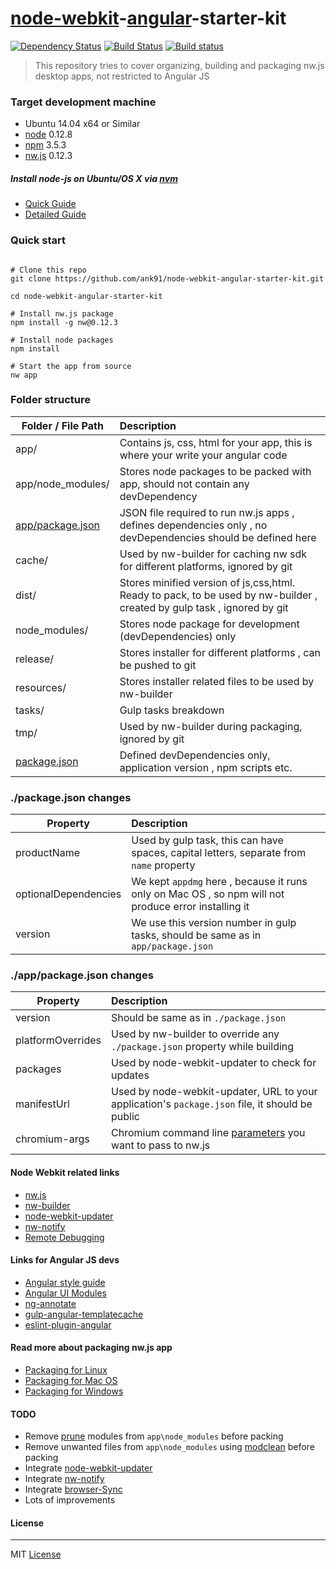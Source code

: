# [node-webkit](http://nwjs.io/)-[angular](https://angularjs.org/)-starter-kit 

[![Dependency Status](https://www.versioneye.com/user/projects/5603e34ff5f2eb00170007a5/badge.svg?style=flat)](https://www.versioneye.com/user/projects/5603e34ff5f2eb00170007a5)
[![Build Status](https://travis-ci.org/ank91/node-webkit-angular-starter-kit.svg?branch=master)](https://travis-ci.org/ank91/node-webkit-angular-starter-kit)
[![Build status](https://ci.appveyor.com/api/projects/status/n87gdk3b2g1mj4oa/branch/master?svg=true)](https://ci.appveyor.com/project/ank91/node-webkit-angular-starter-kit/branch/master)

> This repository tries to cover organizing, building and packaging nw.js desktop apps, not restricted to Angular JS


### Target development machine
* Ubuntu 14.04 x64 or Similar
* [node](https://github.com/nodejs/node) 0.12.8
* [npm](https://github.com/npm/npm) 3.5.3
* [nw.js](https://github.com/nwjs/nw.js) 0.12.3


##### Install node-js on Ubuntu/OS X via [nvm](https://github.com/creationix/nvm)
* [Quick Guide](https://gist.github.com/ank91/8f107ef490f40f74a1cf)
* [Detailed Guide](https://www.digitalocean.com/community/tutorials/how-to-install-node-js-on-an-ubuntu-14-04-server)


### Quick start

```shell

# Clone this repo
git clone https://github.com/ank91/node-webkit-angular-starter-kit.git

cd node-webkit-angular-starter-kit

# Install nw.js package
npm install -g nw@0.12.3

# Install node packages
npm install 

# Start the app from source
nw app

```


### Folder structure
| Folder / File Path                | Description                          |
| -----------------------------     | :------------------------------------|
| app/                              | Contains js, css, html for your app, this is where your write your angular code                        |
| app/node_modules/                 | Stores node packages to be packed with app, should not contain any devDependency                      |
| [app/package.json](app/package.json)   | JSON file required to run nw.js apps , defines dependencies only , no devDependencies should be defined here                        |
| cache/                         | Used by nw-builder for caching nw sdk for different platforms, ignored by git                            |
| dist/                          | Stores minified version of js,css,html. Ready to pack, to be used by nw-builder , created by gulp task , ignored by git                           |
| node_modules/                  | Stores node package for development (devDependencies) only                             |
| release/                       | Stores installer for different platforms , can be pushed to git                             |   
| resources/                     | Stores installer related files to be used by nw-builder                             |
| tasks/                         | Gulp tasks breakdown                         |   
| tmp/                           | Used by nw-builder during packaging, ignored by git                          |
| [package.json](package.json)              | Defined devDependencies only, application version , npm scripts etc.                            |
   

### ./package.json changes

| Property                          | Description                          |
| -----------------------------     | :------------------------------------|
| productName                       | Used by gulp task, this can have spaces, capital letters, separate from ```name``` property                        |
| optionalDependencies              | We kept ```appdmg``` here , because it runs only on Mac OS , so npm will not produce error installing it |
| version                           | We use this version number in gulp tasks, should be same as in ```app/package.json```|


### ./app/package.json changes

| Property                          | Description                          |
| -----------------------------     | :------------------------------------|
| version                           | Should be same as in ```./package.json``` |
| platformOverrides                 | Used by nw-builder to override any ```./package.json``` property while building |
| packages                          | Used by node-webkit-updater to check for updates |
| manifestUrl                       | Used by  node-webkit-updater, URL to your application's ```package.json``` file, it should be public |
| chromium-args                     | Chromium command line [parameters](https://github.com/nwjs/nw.js/wiki/manifest-format#chromium-args) you want to pass to nw.js|



#### Node Webkit related links
* [nw.js](https://github.com/nwjs/nw.js)
* [nw-builder](https://github.com/nwjs/nw-builder) 
* [node-webkit-updater](https://github.com/edjafarov/node-webkit-updater)
* [nw-notify](https://github.com/cgrossde/nw-notify)
* [Remote Debugging](https://github.com/nwjs/nw.js/wiki/Debugging-with-devtools#remote-debugging)


#### Links for Angular JS devs
* [Angular style guide](https://github.com/johnpapa/angular-styleguide)
* [Angular UI Modules](https://angular-ui.github.io/)
* [ng-annotate](https://github.com/Kagami/gulp-ng-annotate)
* [gulp-angular-templatecache](https://github.com/miickel/gulp-angular-templatecache)
* [eslint-plugin-angular](https://github.com/Gillespie59/eslint-plugin-angular)


#### Read more about packaging nw.js app
* [Packaging for Linux](resources/linux/readme.md)
* [Packaging for Mac OS](resources/osx/readme.md)
* [Packaging for Windows](resources/windows/readme.md)


#### TODO
* Remove [prune](https://docs.npmjs.com/cli/prune) modules from ```app\node_modules``` before packing
* Remove unwanted files from ```app\node_modules``` using [modclean](https://www.npmjs.com/package/modclean) before packing
* Integrate [node-webkit-updater](https://github.com/edjafarov/node-webkit-updater)
* Integrate [nw-notify](https://github.com/cgrossde/nw-notify)
* Integrate [browser-Sync](http://www.browsersync.io/)
* Lots of improvements


#### License
-------

MIT [License](LICENSE.txt)
